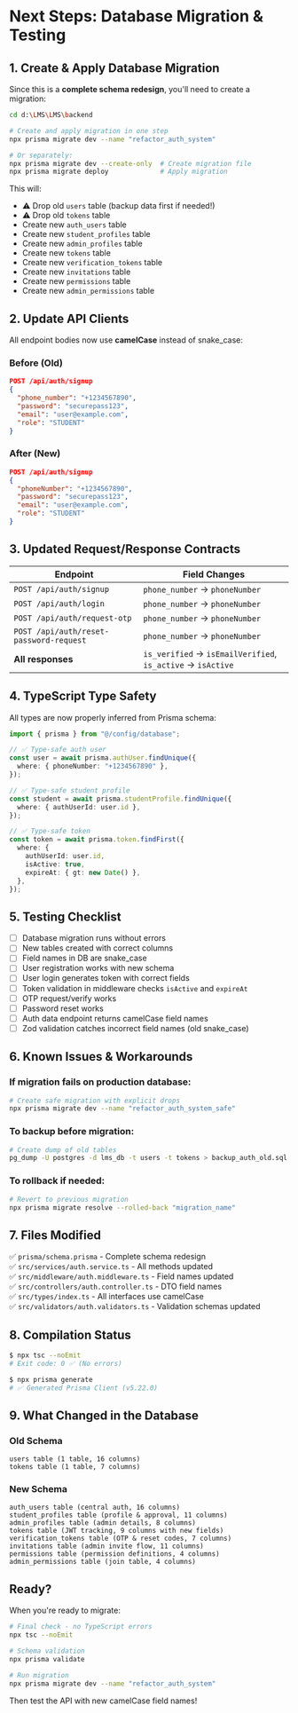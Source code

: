 # Next Steps: Database Migration & Testing

## 1. Create & Apply Database Migration

Since this is a **complete schema redesign**, you'll need to create a migration:

```bash
cd d:\LMS\LMS\backend

# Create and apply migration in one step
npx prisma migrate dev --name "refactor_auth_system"

# Or separately:
npx prisma migrate dev --create-only  # Create migration file
npx prisma migrate deploy             # Apply migration
```

This will:

- ⚠️ Drop old `users` table (backup data first if needed!)
- ⚠️ Drop old `tokens` table
- Create new `auth_users` table
- Create new `student_profiles` table
- Create new `admin_profiles` table
- Create new `tokens` table
- Create new `verification_tokens` table
- Create new `invitations` table
- Create new `permissions` table
- Create new `admin_permissions` table

## 2. Update API Clients

All endpoint bodies now use **camelCase** instead of snake_case:

### Before (Old)

```json
POST /api/auth/signup
{
  "phone_number": "+1234567890",
  "password": "securepass123",
  "email": "user@example.com",
  "role": "STUDENT"
}
```

### After (New)

```json
POST /api/auth/signup
{
  "phoneNumber": "+1234567890",
  "password": "securepass123",
  "email": "user@example.com",
  "role": "STUDENT"
}
```

## 3. Updated Request/Response Contracts

| Endpoint                                | Field Changes                                               |
| --------------------------------------- | ----------------------------------------------------------- |
| `POST /api/auth/signup`                 | `phone_number` → `phoneNumber`                              |
| `POST /api/auth/login`                  | `phone_number` → `phoneNumber`                              |
| `POST /api/auth/request-otp`            | `phone_number` → `phoneNumber`                              |
| `POST /api/auth/reset-password-request` | `phone_number` → `phoneNumber`                              |
| **All responses**                       | `is_verified` → `isEmailVerified`, `is_active` → `isActive` |

## 4. TypeScript Type Safety

All types are now properly inferred from Prisma schema:

```typescript
import { prisma } from "@/config/database";

// ✅ Type-safe auth user
const user = await prisma.authUser.findUnique({
  where: { phoneNumber: "+1234567890" },
});

// ✅ Type-safe student profile
const student = await prisma.studentProfile.findUnique({
  where: { authUserId: user.id },
});

// ✅ Type-safe token
const token = await prisma.token.findFirst({
  where: {
    authUserId: user.id,
    isActive: true,
    expireAt: { gt: new Date() },
  },
});
```

## 5. Testing Checklist

- [ ] Database migration runs without errors
- [ ] New tables created with correct columns
- [ ] Field names in DB are snake_case
- [ ] User registration works with new schema
- [ ] User login generates token with correct fields
- [ ] Token validation in middleware checks `isActive` and `expireAt`
- [ ] OTP request/verify works
- [ ] Password reset works
- [ ] Auth data endpoint returns camelCase field names
- [ ] Zod validation catches incorrect field names (old snake_case)

## 6. Known Issues & Workarounds

### If migration fails on production database:

```bash
# Create safe migration with explicit drops
npx prisma migrate dev --name "refactor_auth_system_safe"
```

### To backup before migration:

```bash
# Create dump of old tables
pg_dump -U postgres -d lms_db -t users -t tokens > backup_auth_old.sql
```

### To rollback if needed:

```bash
# Revert to previous migration
npx prisma migrate resolve --rolled-back "migration_name"
```

## 7. Files Modified

✅ `prisma/schema.prisma` - Complete schema redesign  
✅ `src/services/auth.service.ts` - All methods updated  
✅ `src/middleware/auth.middleware.ts` - Field names updated  
✅ `src/controllers/auth.controller.ts` - DTO field names  
✅ `src/types/index.ts` - All interfaces use camelCase  
✅ `src/validators/auth.validators.ts` - Validation schemas updated

## 8. Compilation Status

```bash
$ npx tsc --noEmit
# Exit code: 0 ✅ (No errors)

$ npx prisma generate
# ✅ Generated Prisma Client (v5.22.0)
```

## 9. What Changed in the Database

### Old Schema

```
users table (1 table, 16 columns)
tokens table (1 table, 7 columns)
```

### New Schema

```
auth_users table (central auth, 16 columns)
student_profiles table (profile & approval, 11 columns)
admin_profiles table (admin details, 8 columns)
tokens table (JWT tracking, 9 columns with new fields)
verification_tokens table (OTP & reset codes, 7 columns)
invitations table (admin invite flow, 11 columns)
permissions table (permission definitions, 4 columns)
admin_permissions table (join table, 4 columns)
```

## Ready?

When you're ready to migrate:

```bash
# Final check - no TypeScript errors
npx tsc --noEmit

# Schema validation
npx prisma validate

# Run migration
npx prisma migrate dev --name "refactor_auth_system"
```

Then test the API with new camelCase field names!
